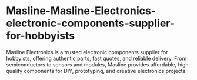 # Masline-Masline-Electronics-electronic-components-supplier-for-hobbyists
Masline Electronics is a trusted electronic components supplier for hobbyists, offering authentic parts, fast quotes, and reliable delivery. From semiconductors to sensors and modules, Masline provides affordable, high-quality components for DIY, prototyping, and creative electronics projects.
